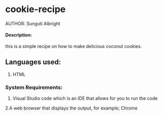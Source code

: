 # cookie-recipe
#### 
AUTHOR: Sunguti Albright

#### Description:
this is a simple recipe on how to make delicious coconut cookies.
## Languages used:
1. HTML
### System Requirements:
1. Visual Studio code which is an IDE that allows for you to run the code






2.A web browser that displays the output, for example; Chrome